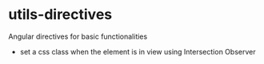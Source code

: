 # utils-directives
Angular directives for basic functionalities

* set a css class when the element is in view using Intersection Observer
